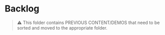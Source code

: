 # Backlog

> :warning: This folder contains PREVIOUS CONTENT/DEMOS that need to be sorted and moved to the appropriate folder.

